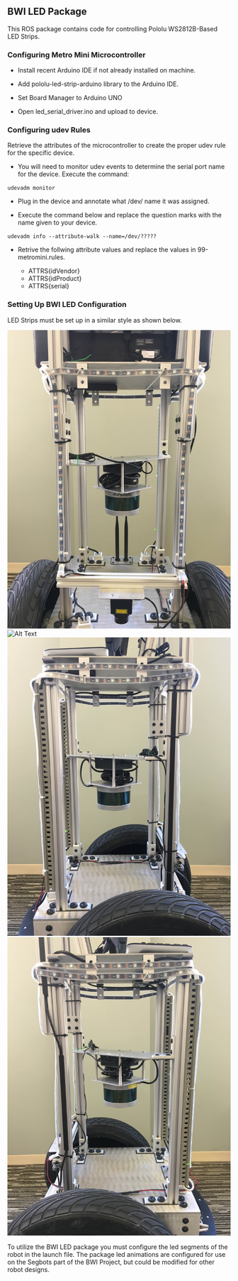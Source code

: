 ## BWI LED Package

This ROS package contains code for controlling Pololu WS2812B-Based LED Strips.

### Configuring Metro Mini Microcontroller

* Install recent Arduino IDE if not already installed on machine.

* Add pololu-led-strip-arduino library to the Arduino IDE.

* Set Board Manager to Arduino UNO

* Open led_serial_driver.ino and upload to device.

### Configuring udev Rules

Retrieve the attributes of the microcontroller to create the proper udev rule for the specific device. 

* You will need to monitor udev events to determine the serial port name for the device. Execute the command: 

```
udevadm monitor
```

* Plug in the device and annotate what /dev/ name it was assigned.

* Execute the command below and replace the question marks with the name given to your device.

```
udevadm info --attribute-walk --name=/dev/?????
```

* Retrive the follwing attribute values and replace the values in 99-metromini.rules.

	* ATTRS{idVendor}
	* ATTRS{idProduct}
	* ATTRS{serial}

### Setting Up BWI LED Configuration

LED Strips must be set up in a similar style as shown below.

![Alt Text](/bwi_led/images/front.JPG)
![Alt Text](/bwi_led/bwi_led/images/back.JPG)
![Alt Text](/bwi_led/images/left.JPG)
![Alt Text](/bwi_led/images/right.JPG)

To utilize the BWI LED package you must configure the led segments of the robot in the launch file.
The package led animations are configured for use on the Segbots part of the BWI Project, but could 
be modified for other robot designs.
